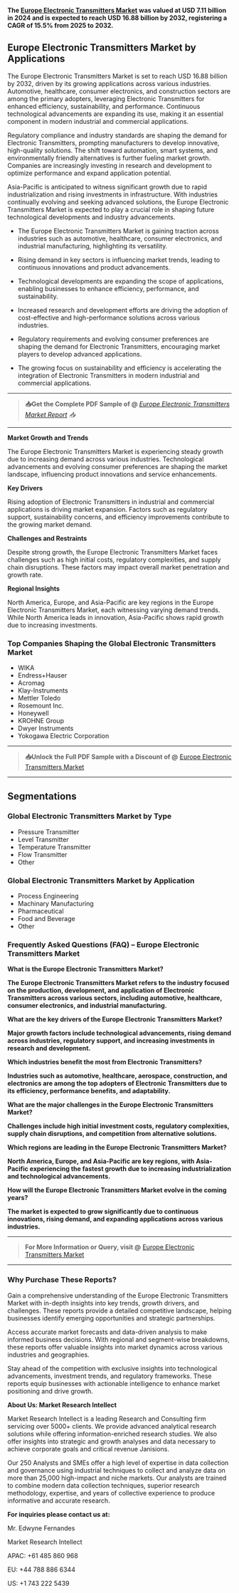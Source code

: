 <p><strong>The <a href="https://www.marketresearchintellect.com/download-sample/?rid=1046983&amp;utm_source=Pulse-April-Europe&amp;utm_medium=852">Europe Electronic Transmitters Market</a> was valued at USD 7.11 billion in 2024 and is expected to reach USD 16.88 billion by 2032, registering a CAGR of 15.5% from 2025 to 2032.</strong></p><h2>Europe Electronic Transmitters Market by Applications&nbsp;</h2><p><p>The Europe Electronic Transmitters Market is set to reach USD 16.88 billion by 2032, driven by its growing applications across various industries. Automotive, healthcare, consumer electronics, and construction sectors are among the primary adopters, leveraging Electronic Transmitters for enhanced efficiency, sustainability, and performance. Continuous technological advancements are expanding its use, making it an essential component in modern industrial and commercial applications.</p><p>Regulatory compliance and industry standards are shaping the demand for Electronic Transmitters, prompting manufacturers to develop innovative, high-quality solutions. The shift toward automation, smart systems, and environmentally friendly alternatives is further fueling market growth. Companies are increasingly investing in research and development to optimize performance and expand application potential.</p><p>Asia-Pacific is anticipated to witness significant growth due to rapid industrialization and rising investments in infrastructure. With industries continually evolving and seeking advanced solutions, the Europe Electronic Transmitters Market is expected to play a crucial role in shaping future technological developments and industry advancements.</p></p><ul><li><p>The Europe Electronic Transmitters Market is gaining traction across industries such as automotive, healthcare, consumer electronics, and industrial manufacturing, highlighting its versatility.</p></li><li><p>Rising demand in key sectors is influencing market trends, leading to continuous innovations and product advancements.</p></li><li><p>Technological developments are expanding the scope of applications, enabling businesses to enhance efficiency, performance, and sustainability.</p></li><li><p>Increased research and development efforts are driving the adoption of cost-effective and high-performance solutions across various industries.</p></li><li><p>Regulatory requirements and evolving consumer preferences are shaping the demand for Electronic Transmitters, encouraging market players to develop advanced applications.</p></li><li><p>The growing focus on sustainability and efficiency is accelerating the integration of Electronic Transmitters in modern industrial and commercial applications.</p></li></ul><hr /><blockquote><p><strong><span class="font-[700]">📥Get the Complete PDF Sample of @ </span></strong><em><span class="font-[700]"><a href="https://www.marketresearchintellect.com/download-sample/?rid=1046983&amp;utm_source=Pulse-April-Europe&amp;utm_medium=852" target="_blank" data-tracking-control-name="article-ssr-frontend-pulse_little-text-block" data-tracking-will-navigate="" data-test-link="">Europe Electronic Transmitters Market Report</a>&nbsp;📥</span></em></p></blockquote><hr /><p class="" data-start="77" data-end="360"><strong data-start="77" data-end="105">Market Growth and Trends</strong></p><p class="" data-start="77" data-end="360">The Europe Electronic Transmitters Market is experiencing steady growth due to increasing demand across various industries. Technological advancements and evolving consumer preferences are shaping the market landscape, influencing product innovations and service enhancements.</p><p class="" data-start="362" data-end="606"><strong data-start="362" data-end="377">Key Drivers</strong></p><p class="" data-start="362" data-end="606">Rising adoption of Electronic Transmitters in industrial and commercial applications is driving market expansion. Factors such as regulatory support, sustainability concerns, and efficiency improvements contribute to the growing market demand.</p><p class="" data-start="608" data-end="849"><strong data-start="608" data-end="637">Challenges and Restraints</strong></p><p class="" data-start="608" data-end="849">Despite strong growth, the Europe Electronic Transmitters Market faces challenges such as high initial costs, regulatory complexities, and supply chain disruptions. These factors may impact overall market penetration and growth rate.</p><p class="" data-start="851" data-end="1095"><strong data-start="851" data-end="872">Regional Insights</strong></p><p class="" data-start="851" data-end="1095">North America, Europe, and Asia-Pacific are key regions in the Europe Electronic Transmitters Market, each witnessing varying demand trends. While North America leads in innovation, Asia-Pacific shows rapid growth due to increasing investments.</p><p><h3>Top Companies Shaping the Global Electronic Transmitters Market </h3><ul><li>WIKA</li><li>Endress+Hauser</li><li>Acromag</li><li>Klay-Instruments</li><li>Mettler Toledo</li><li>Rosemount Inc.</li><li>Honeywell</li><li>KROHNE Group</li><li>Dwyer Instruments</li><li>Yokogawa Electric Corporation</li></ul></p><hr /><blockquote><p><strong>📥Unlock the Full PDF Sample with a Discount of @</strong> <a href="https://www.marketresearchintellect.com/ask-for-discount/?rid=1046983&amp;utm_source=Pulse-April-Europe&amp;utm_medium=852">Europe Electronic Transmitters Market</a></p></blockquote><hr /><p><h2>Segmentations</h2><h3>Global Electronic Transmitters Market by Type</h3><ul><li>Pressure Transmitter</li><li>Level Transmitter</li><li>Temperature Transmitter</li><li>Flow Transmitter</li><li>Other</li></ul><h3>Global Electronic Transmitters Market by Application</h3><ul><li>Process Engineering</li><li>Machinary Manufacturing</li><li>Pharmaceutical</li><li>Food and Beverage</li><li>Other</li></ul></p><h3><strong>Frequently Asked Questions (FAQ) &ndash; Europe Electronic Transmitters Market</strong></h3><p><strong>What is the Europe Electronic Transmitters Market?</strong></p><p><strong>The Europe Electronic Transmitters Market refers to the industry focused on the production, development, and application of Electronic Transmitters across various sectors, including automotive, healthcare, consumer electronics, and industrial manufacturing.</strong></p><p><strong>What are the key drivers of the Europe Electronic Transmitters Market?</strong></p><p><strong>Major growth factors include technological advancements, rising demand across industries, regulatory support, and increasing investments in research and development.</strong></p><p><strong>Which industries benefit the most from Electronic Transmitters?</strong></p><p><strong>Industries such as automotive, healthcare, aerospace, construction, and electronics are among the top adopters of Electronic Transmitters due to its efficiency, performance benefits, and adaptability.</strong></p><p><strong>What are the major challenges in the Europe Electronic Transmitters Market?</strong></p><p><strong>Challenges include high initial investment costs, regulatory complexities, supply chain disruptions, and competition from alternative solutions.</strong></p><p><strong>Which regions are leading in the Europe Electronic Transmitters Market?</strong></p><p><strong>North America, Europe, and Asia-Pacific are key regions, with Asia-Pacific experiencing the fastest growth due to increasing industrialization and technological advancements.</strong></p><p><strong>How will the Europe Electronic Transmitters Market evolve in the coming years?</strong></p><p><strong>The market is expected to grow significantly due to continuous innovations, rising demand, and expanding applications across various industries.</strong></p><hr /><blockquote><p><span class="font-[700]"><strong>For More Information or Query, visit&nbsp;@</strong>&nbsp;</span><span class="font-[700]"><a href="https://www.marketresearchintellect.com/product/electronic-transmitters-market/?utm_source=Linkedin&utm_medium=852" target="_blank" data-tracking-control-name="article-ssr-frontend-pulse_little-text-block" data-tracking-will-navigate="" data-test-link="">Europe Electronic Transmitters Market</a></span></p></blockquote><hr /><h3><strong data-start="0" data-end="31">Why Purchase These Reports?</strong></h3><p class="" data-start="35" data-end="297">Gain a comprehensive understanding of the Europe Electronic Transmitters Market with in-depth insights into key trends, growth drivers, and challenges. These reports provide a detailed competitive landscape, helping businesses identify emerging opportunities and strategic partnerships.</p><p class="" data-start="299" data-end="540">Access accurate market forecasts and data-driven analysis to make informed business decisions. With regional and segment-wise breakdowns, these reports offer valuable insights into market dynamics across various industries and geographies.</p><p class="" data-start="542" data-end="784">Stay ahead of the competition with exclusive insights into technological advancements, investment trends, and regulatory frameworks. These reports equip businesses with actionable intelligence to enhance market positioning and drive growth.</p><p><strong><span class="font-[700]">About Us: Market Research Intellect</span></strong></p><p><span class="">Market Research Intellect is a leading Research and Consulting firm servicing over 5000+ clients. We provide advanced analytical research solutions while offering information-enriched research studies.&nbsp;</span>We also offer insights into strategic and growth analyses and data necessary to achieve corporate goals and critical revenue Janisions.</p><p><span class="">Our 250 Analysts and SMEs offer a high level of expertise in data collection and governance using industrial techniques to collect and analyze data on more than 25,000 high-impact and niche markets. Our analysts are trained to combine modern data collection techniques, superior research methodology, expertise, and years of collective experience to produce informative and accurate research.</span></p><p><strong>For inquiries please contact us at:</strong></p><p>Mr. Edwyne Fernandes</p><p>Market Research Intellect</p><p>APAC: +61 485 860 968</p><p>EU: +44 788 886 6344</p><p>US: +1 743 222 5439</p>
